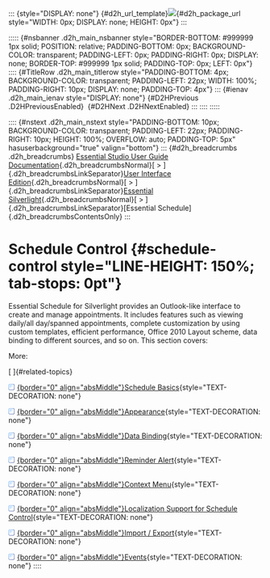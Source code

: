 ::: {style="DISPLAY: none"}
[](ms-xhelp:///?Id=d2h_url_template){#d2h_url_template}![](!package_url!){#d2h_package_url style="WIDTH: 0px; DISPLAY: none; HEIGHT: 0px"}
:::

::::: {#nsbanner .d2h_main_nsbanner style="BORDER-BOTTOM: #999999 1px solid; POSITION: relative; PADDING-BOTTOM: 0px; BACKGROUND-COLOR: transparent; PADDING-LEFT: 0px; PADDING-RIGHT: 0px; DISPLAY: none; BORDER-TOP: #999999 1px solid; PADDING-TOP: 0px; LEFT: 0px"}
:::: {#TitleRow .d2h_main_titlerow style="PADDING-BOTTOM: 4px; BACKGROUND-COLOR: transparent; PADDING-LEFT: 22px; WIDTH: 100%; PADDING-RIGHT: 10px; DISPLAY: none; PADDING-TOP: 4px"}
::: {#ienav .d2h_main_ienav style="DISPLAY: none"}
[](ms-xhelp:///?Id=3efa4e74-ae6b-4210-af29-3347d3215a5b){#D2HPrevious .D2HPreviousEnabled}  [](ms-xhelp:///?Id=196be6e5-3594-41ef-920d-f4be62f74521){#D2HNext .D2HNextEnabled}
:::
::::
:::::

:::: {#nstext .d2h_main_nstext style="PADDING-BOTTOM: 10px; BACKGROUND-COLOR: transparent; PADDING-LEFT: 22px; PADDING-RIGHT: 10px; HEIGHT: 100%; OVERFLOW: auto; PADDING-TOP: 5px" hasuserbackground="true" valign="bottom"}
::: {#d2h_breadcrumbs .d2h_breadcrumbs}
[Essential Studio User Guide Documentation](ms-xhelp:///?Id=12457748-09e3-4d74-a240-8e049cedf030){.d2h_breadcrumbsNormal}[ \> ]{.d2h_breadcrumbsLinkSeparator}[User Interface Edition](ms-xhelp:///?Id=c29296b7-531c-413b-a0ec-488ca1f7f669){.d2h_breadcrumbsNormal}[ \> ]{.d2h_breadcrumbsLinkSeparator}[Essential Silverlight](ms-xhelp:///?Id=66221bd1-ba2e-43c2-94a7-618f50e01d24){.d2h_breadcrumbsNormal}[ \> ]{.d2h_breadcrumbsLinkSeparator}[Essential Schedule]{.d2h_breadcrumbsContentsOnly}
:::

# Schedule Control {#schedule-control style="LINE-HEIGHT: 150%; tab-stops: 0pt"}

Essential Schedule for Silverlight provides an Outlook-like interface to create and manage appointments. It includes features such as viewing daily/all day/spanned appointments, complete customization by using custom templates, efficient performance, Office 2010 Layout scheme, data binding to different sources, and so on. This section covers:

More:

[ ]{#related-topics}

[![](button.gif){border="0" align="absMiddle"}Schedule Basics](ms-xhelp:///?Id=196be6e5-3594-41ef-920d-f4be62f74521){style="TEXT-DECORATION: none"}

[![](button.gif){border="0" align="absMiddle"}Appearance](ms-xhelp:///?Id=436fb287-6cea-4a87-b33f-7177087dd205){style="TEXT-DECORATION: none"}

[![](button.gif){border="0" align="absMiddle"}Data Binding](ms-xhelp:///?Id=b3aff03e-b733-452b-bb8a-440b6896353f){style="TEXT-DECORATION: none"}

[![](button.gif){border="0" align="absMiddle"}Reminder Alert](ms-xhelp:///?Id=9eec2121-435b-49fc-815d-17938b1f5d17){style="TEXT-DECORATION: none"}

[![](button.gif){border="0" align="absMiddle"}Context Menu](ms-xhelp:///?Id=53511a45-3d47-426c-a7f1-17609cee059f){style="TEXT-DECORATION: none"}

[![](button.gif){border="0" align="absMiddle"}Localization Support for Schedule Control](ms-xhelp:///?Id=0d657654-c6c2-4ef3-bc78-bbc0848ef83c){style="TEXT-DECORATION: none"}

[![](button.gif){border="0" align="absMiddle"}Import / Export](ms-xhelp:///?Id=de29e34e-c076-4c7f-bb68-e936da236a3e){style="TEXT-DECORATION: none"}

[![](button.gif){border="0" align="absMiddle"}Events](ms-xhelp:///?Id=44c725df-cf4e-4dcb-ba55-03e99b619a63){style="TEXT-DECORATION: none"}
::::
